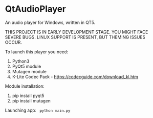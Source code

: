 # QtAudioPlayer
An audio player for Windows, written in QT5.

THIS PROJECT IS IN EARLY DEVELOPMENT STAGE. YOU MIGHT FACE SEVERE BUGS.
LINUX SUPPORT IS PRESENT, BUT THEMING ISSUES OCCUR.

To launch this player you need:
1. Python3 
2. PyQt5 module 
3. Mutagen module 
4. K-Lite Codec Pack - https://codecguide.com/download_kl.htm

Module installation:
1. pip install pyqt5
2. pip install mutagen 

Launching app: 
``` python main.py```
